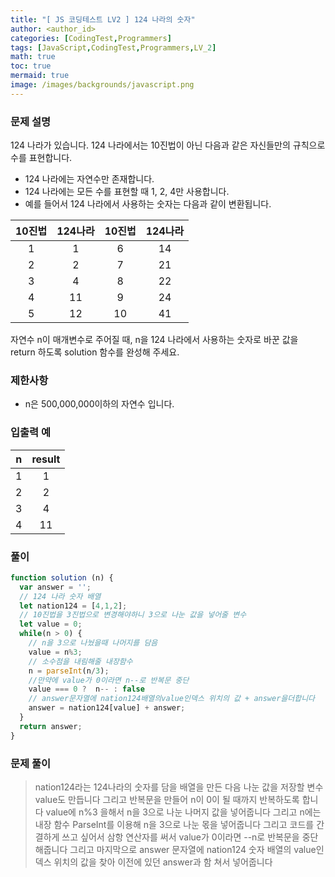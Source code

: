 ```yaml
---
title: "[ JS 코딩테스트 LV2 ] 124 나라의 숫자"
author: <author_id>
categories: [CodingTest,Programmers]
tags: [JavaScript,CodingTest,Programmers,LV_2]
math: true
toc: true
mermaid: true
image: /images/backgrounds/javascript.png
---
```


### 문제 설명
124 나라가 있습니다. 124 나라에서는 10진법이 아닌 다음과 같은 자신들만의 규칙으로 수를 표현합니다.
+ 124 나라에는 자연수만 존재합니다.
+ 124 나라에는 모든 수를 표현할 때 1, 2, 4만 사용합니다.
+ 예를 들어서 124 나라에서 사용하는 숫자는 다음과 같이 변환됩니다.

|10진법|124나라|10진법|124나라|
|:---:|:---:|:---:|:---:|
|1|1|6|14|
|2|2|7|21|
|3|4|8|22|
|4|11|9|24|
|5|12|10|41|
자연수 n이 매개변수로 주어질 때, n을 124 나라에서 사용하는 숫자로 바꾼 값을 return 하도록 solution 함수를 완성해 주세요.

### 제한사항

+ n은 500,000,000이하의 자연수 입니다.

### 입출력 예

|n|result|
|:---:|:---:|
|1|1|
|2|2|
|3|4|
|4|11|

### 풀이
```javascript
function solution (n) {
  var answer = '';
  // 124 나라 숫자 배열
  let nation124 = [4,1,2];
  // 10진법을 3진법으로 변경해야하니 3으로 나눈 값을 넣어줄 변수
  let value = 0;
  while(n > 0) {
    // n을 3으로 나눴을때 나머지를 담음
    value = n%3;
    // 소수점을 내림해줄 내장함수
    n = parseInt(n/3);
    //만약에 value가 0이라면 n--로 반복문 중단
    value === 0 ?  n-- : false
    // answer문자열에 nation124배열의value인덱스 위치의 값 + answer을더합니다
    answer = nation124[value] + answer;
  }
  return answer;
}
```

### 문제 풀이
> nation124라는 124나라의 숫자를 담을 배열을 만든 다음 나눈 값을 저장할 변수 value도 만듭니다 그리고 반복문을 만들어 n이 0이 될 때까지 반복하도록 합니다 value에 n%3 을해서 n을 3으로 나눈 나머지 값을 넣어줍니다 그리고 n에는 내장 함수 ParseInt를 이용해 n을 3으로 나눈 몫을 넣어줍니다 그리고 코드를 간결하게 쓰고 싶어서 삼항 연산자를 써서 value가 0이라면 --n로 반복문을 중단해줍니다 그리고 마지막으로 answer 문자열에 nation124 숫자 배열의 value인덱스 위치의 값을 찾아 이전에 있던 answer과 함 쳐서 넣어줍니다 
